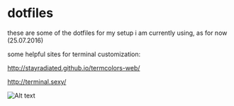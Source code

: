 # dotfiles
these are some of the dotfiles for my setup i am currently using, as for now (25.07.2016)

some helpful sites for terminal customization:

http://stayradiated.github.io/termcolors-web/

http://terminal.sexy/

![Alt text](/?raw=true "Screenshot 26.07.2016")

